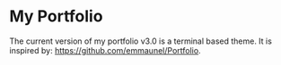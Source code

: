 # My Portfolio
The current version of my portfolio v3.0 is a terminal based theme. It is inspired by: https://github.com/emmaunel/Portfolio. 
